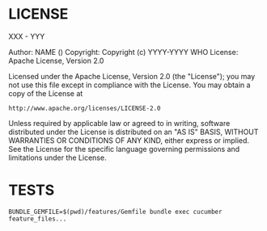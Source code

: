 LICENSE
=======

XXX - YYY

Author: NAME (<EMAIL>)
Copyright: Copyright (c) YYYY-YYYY WHO
License: Apache License, Version 2.0

Licensed under the Apache License, Version 2.0 (the "License");
you may not use this file except in compliance with the License.
You may obtain a copy of the License at

    http://www.apache.org/licenses/LICENSE-2.0

Unless required by applicable law or agreed to in writing, software
distributed under the License is distributed on an "AS IS" BASIS,
WITHOUT WARRANTIES OR CONDITIONS OF ANY KIND, either express or implied.
See the License for the specific language governing permissions and
limitations under the License.

TESTS
=====

    BUNDLE_GEMFILE=$(pwd)/features/Gemfile bundle exec cucumber feature_files...

